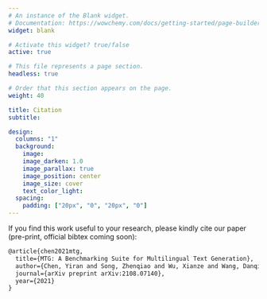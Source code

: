 ```yaml
---
# An instance of the Blank widget.
# Documentation: https://wowchemy.com/docs/getting-started/page-builder/
widget: blank

# Activate this widget? true/false
active: true

# This file represents a page section.
headless: true

# Order that this section appears on the page.
weight: 40

title: Citation
subtitle:

design:
  columns: "1"
  background:
    image: 
    image_darken: 1.0
    image_parallax: true
    image_position: center
    image_size: cover
    text_color_light: 
  spacing:
    padding: ["20px", "0", "20px", "0"]
---
```



If you find this work useful to your research, please kindly cite our paper (pre-print, official bibtex coming soon): 

```latex
@article{chen2021mtg,
  title={MTG: A Benchmarking Suite for Multilingual Text Generation},
  author={Chen, Yiran and Song, Zhenqiao and Wu, Xianze and Wang, Danqing and Xu, Jingjing and Chen, Jiaze and Zhou, Hao and Li, Lei},
  journal={arXiv preprint arXiv:2108.07140},
  year={2021}
}
```

